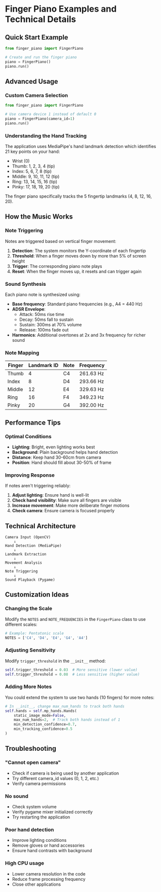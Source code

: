 # Finger Piano Examples and Technical Details

## Quick Start Example

```python
from finger_piano import FingerPiano

# Create and run the finger piano
piano = FingerPiano()
piano.run()
```

## Advanced Usage

### Custom Camera Selection

```python
from finger_piano import FingerPiano

# Use camera device 1 instead of default 0
piano = FingerPiano(camera_id=1)
piano.run()
```

### Understanding the Hand Tracking

The application uses MediaPipe's hand landmark detection which identifies 21 key points on your hand:

- Wrist (0)
- Thumb: 1, 2, 3, 4 (tip)
- Index: 5, 6, 7, 8 (tip)
- Middle: 9, 10, 11, 12 (tip)
- Ring: 13, 14, 15, 16 (tip)
- Pinky: 17, 18, 19, 20 (tip)

The finger piano specifically tracks the 5 fingertip landmarks (4, 8, 12, 16, 20).

## How the Music Works

### Note Triggering

Notes are triggered based on vertical finger movement:

1. **Detection**: The system monitors the Y-coordinate of each fingertip
2. **Threshold**: When a finger moves down by more than 5% of screen height
3. **Trigger**: The corresponding piano note plays
4. **Reset**: When the finger moves up, it resets and can trigger again

### Sound Synthesis

Each piano note is synthesized using:
- **Base frequency**: Standard piano frequencies (e.g., A4 = 440 Hz)
- **ADSR Envelope**: 
  - Attack: 50ms rise time
  - Decay: 50ms fall to sustain
  - Sustain: 300ms at 70% volume
  - Release: 100ms fade out
- **Harmonics**: Additional overtones at 2x and 3x frequency for richer sound

### Note Mapping

| Finger | Landmark ID | Note | Frequency |
|--------|-------------|------|-----------|
| Thumb  | 4           | C4   | 261.63 Hz |
| Index  | 8           | D4   | 293.66 Hz |
| Middle | 12          | E4   | 329.63 Hz |
| Ring   | 16          | F4   | 349.23 Hz |
| Pinky  | 20          | G4   | 392.00 Hz |

## Performance Tips

### Optimal Conditions

- **Lighting**: Bright, even lighting works best
- **Background**: Plain background helps hand detection
- **Distance**: Keep hand 30-60cm from camera
- **Position**: Hand should fill about 30-50% of frame

### Improving Response

If notes aren't triggering reliably:

1. **Adjust lighting**: Ensure hand is well-lit
2. **Check hand visibility**: Make sure all fingers are visible
3. **Increase movement**: Make more deliberate finger motions
4. **Check camera**: Ensure camera is focused properly

## Technical Architecture

```
Camera Input (OpenCV)
    ↓
Hand Detection (MediaPipe)
    ↓
Landmark Extraction
    ↓
Movement Analysis
    ↓
Note Triggering
    ↓
Sound Playback (Pygame)
```

## Customization Ideas

### Changing the Scale

Modify the `NOTES` and `NOTE_FREQUENCIES` in the `FingerPiano` class to use different scales:

```python
# Example: Pentatonic scale
NOTES = ['C4', 'D4', 'E4', 'G4', 'A4']
```

### Adjusting Sensitivity

Modify `trigger_threshold` in the `__init__` method:

```python
self.trigger_threshold = 0.03  # More sensitive (lower value)
self.trigger_threshold = 0.08  # Less sensitive (higher value)
```

### Adding More Notes

You could extend the system to use two hands (10 fingers) for more notes:

```python
# In __init__, change max_num_hands to track both hands
self.hands = self.mp_hands.Hands(
    static_image_mode=False,
    max_num_hands=2,  # Track both hands instead of 1
    min_detection_confidence=0.7,
    min_tracking_confidence=0.5
)
```

## Troubleshooting

### "Cannot open camera"
- Check if camera is being used by another application
- Try different camera_id values (0, 1, 2, etc.)
- Verify camera permissions

### No sound
- Check system volume
- Verify pygame mixer initialized correctly
- Try restarting the application

### Poor hand detection
- Improve lighting conditions
- Remove gloves or hand accessories
- Ensure hand contrasts with background

### High CPU usage
- Lower camera resolution in the code
- Reduce frame processing frequency
- Close other applications
